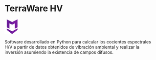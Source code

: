 # TerraWare HV
![alt text][logo]

[logo]: https://github.com/adam-p/markdown-here/raw/master/src/common/images/icon48.png "Logo Title Text 2"

Software desarrollado en Python para calcular los cocientes espectrales H/V a partir de datos obtenidos de vibración ambiental y realizar la inversión asumiendo la existencia de campos difusos.  
